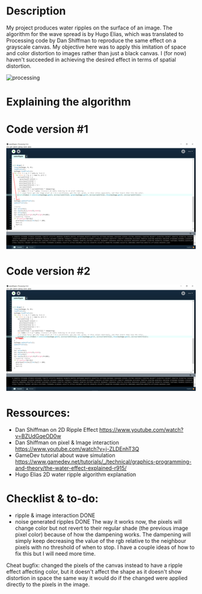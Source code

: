 # Description
My project produces water ripples on the surface of an image. The algorithm for the wave spread is by Hugo Elias, which was translated to Processing code by Dan Shiffman to reproduce the same effect on a grayscale canvas. My objective here was to apply this imitation of space and color distortion to images rather than just a black canvas. I (for now) haven't succeeded in achieving the desired effect in terms of spatial distortion.


![processing](https://github.com/soablackwhite/Intro-to-IM/blob/master/Week5/rippple.gif)

# Explaining the algorithm


# Code version #1
![processing](https://github.com/soablackwhite/Intro-to-IM/blob/master/Week5/code1.PNG)

# Code version #2
![processing](https://github.com/soablackwhite/Intro-to-IM/blob/master/Week5/code2.PNG)


# Ressources:
- Dan Shiffman on 2D Ripple Effect https://www.youtube.com/watch?v=BZUdGqeOD0w
- Dan Shiffman on pixel & Image interaction https://www.youtube.com/watch?v=j-ZLDEnhT3Q
- GameDev tutorial about wave simulation https://www.gamedev.net/tutorials/_/technical/graphics-programming-and-theory/the-water-effect-explained-r915/
- Hugo Elias 2D water ripple algorithm explanation

# Checklist & to-do:
- ripple & image interaction DONE
- noise generated ripples DONE
The way it works now, the pixels will change color but not revert to their regular shade (the previous image pixel color) because of how the dampening works. The dampening will simply keep decreasing the value of the rgb relative to the neighbour pixels with no threshold of when to stop. I have a couple ideas of how to fix this but I will need more time.

Cheat bugfix: changed the pixels of the canvas instead to have a ripple effect affecting color, but it doesn't affect the shape as it doesn't show distortion in space the same way it would do if the changed were applied directly to the pixels in the image.


